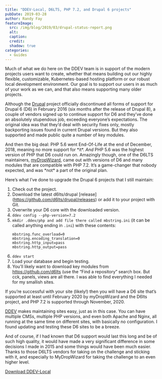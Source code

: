 ```yaml
---
title: "DDEV-Local, D6LTS, PHP 7.2, and Drupal 6 projects"
pubDate: 2019-03-28
author: Randy Fay
featureImage:
  src: /img/blog/2019/03/drupal-status-report.png
  alt:
  caption:
  credit:
  shadow: true
categories:
  - Guides
---
```


Much of what we do here on the DDEV team is in support of the modern projects users want to create, whether that means building out our highly flexible, customizable, Kubernetes-based hosting platform or our robust local development environment. Our goal is to support our users in as much of your work as we can, and that also means supporting many older projects.

Although the [Drupal](http://drupal.org) project officially discontinued all forms of support for Drupal 6 (D6) in February 2016 (six months after the release of Drupal 8), a couple of vendors signed up to continue support for D6 and they’ve done an absolutely stupendous job, exceeding everyone’s expectations. The original idea was that they’d deal with security fixes only, mostly backporting issues found in current Drupal versions. But they also supported and made public quite a number of key modules.

And then the big deal: PHP 5.6 went End-Of-Life at the end of December, 2018, meaning no more support for \*it\*. _And_ PHP 5.6 was the highest version of PHP that D6 could run on. Amazingly though, one of the D6LTS maintainers, [myDropWizard](https://www.mydropwizard.com/drupal-6-lts), came out with versions of D6 and many modules that are compatible with PHP 7.2\. It’s a game-changer that nobody expected, and was \*not\* a part of the original plan.

Here’s what I’ve done to upgrade the Drupal 6 projects that I still maintain:

1. Check out the project.
2. Download the latest d6lts/drupal \[release\] (<https://github.com/d6lts/drupal/releases>) or add it to your project with Git.
3. Overwrite your D6 core with the downloaded version.
4. `ddev config --php-version=7.2`
5. `mkdir .ddev/php and add file there called mbstring.ini` (it can be called anything ending in `.ini`) with these contents:
   ```
   mbstring.func_overload=0
   mbstring.encoding_translation=0
   mbstring.http_input=pass
   mbstring.http_output=pass
   ```
6. `ddev start`
7. Load your database and begin testing.
8. You’ll likely want to download key modules from <https://github.com/d6lts> (use the “Find a repository” search box. But cck, panels, views are all there. I was able to find everything I needed for my smallish sites.

If you’re successful with your site (likely!) then you will have a D6 site that’s supported at least until February 2020 by myDropWizard and the D6lts project, and PHP 7.2 is supported through November, 2020.

[DDEV](https://github.com/drud/ddev) makes maintaining sites easy, just as in this case. You can have multiple CMSs, multiple PHP versions, and even both Apache and Nginx, all running at the same time on different sites, with basically no configuration. I found updating and testing these D6 sites to be a breeze.

And of course, if I had known that D6 support would last this long and be of such high quality, it would have made a very significant difference in some decisions I made in 2015 and some things would have been much easier. Thanks to those D6LTS vendors for taking on the challenge and sticking with it, and especially to MyDropWizard for taking the challenge to an even higher level.

[Download DDEV-Local](https://ddev.readthedocs.io/en/stable/)
